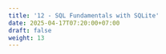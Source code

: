 ```yaml
---
title: '12 - SQL Fundamentals with SQLite'
date: 2025-04-17T07:20:00+07:00
draft: false
weight: 13
---
```

